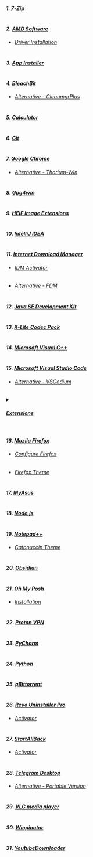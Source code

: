 #### _1. [7-Zip](https://www.7-zip.org)_

#

#### _2. [AMD Software](https://www.amd.com/en/support/apu/amd-ryzen-processors/amd-ryzen-5-mobile-processors-radeon-vega-graphics/amd-ryzen-5-1)_

- ###### _[Driver Installation](https://docs.atlasos.net/getting-started/post-installation/drivers/gpu/amd)_

#

#### _3. [App Installer](https://apps.microsoft.com/detail/app-installer/9NBLGGH4NNS1?hl=en-in&gl=IN)_

#

#### _4. [BleachBit](https://github.com/bleachbit/bleachbit)_

- ###### _[Alternative - CleanmgrPlus](https://github.com/builtbybel/CleanmgrPlus)_

#

#### _5. [Calculator](https://apps.microsoft.com/detail/windows-calculator/9WZDNCRFHVN5?hl=en-in&gl=IN)_

#

#### _6. [Git](https://git-scm.com)_

#

#### _7. [Google Chrome](https://www.google.com/intl/en/chrome/?standalone=1)_

- ###### _[Alternative - Thorium-Win](https://github.com/Alex313031/Thorium-Win)_

#

#### _8. [Gpg4win](https://www.gpg4win.org)_

#

#### _9. [HEIF Image Extensions](https://apps.microsoft.com/detail/heif-image-extensions/9PMMSR1CGPWG?hl=en-in&gl=IN)_

#

#### _10. [IntelliJ IDEA](https://www.jetbrains.com/idea/download/?section=windows)_

#

#### _11. [Internet Download Manager](https://www.internetdownloadmanager.com)_

- ###### _[IDM Activator](https://github.com/J2TEAM/idm-trial-reset)_
- ###### _[Alternative - FDM](https://www.freedownloadmanager.org)_

#

#### _12. [Java SE Development Kit](https://www.oracle.com/in/java/technologies/downloads/#jdk21-windows)_

#

#### _13. [K-Lite Codec Pack](https://codecguide.com/download_k-lite_codec_pack_full.htm)_

#

#### _14. [Microsoft Visual C++](https://github.com/abbodi1406/vcredist)_

#

#### _15. [Microsoft Visual Studio Code](https://code.visualstudio.com/download)_

- ###### _[Alternative - VSCodium](https://github.com/VSCodium/vscodium)_

<details>
  <summary><h4><i><a href="https://marketplace.visualstudio.com">Extensions</a></i></h4></summary>
  <ul>
    <li><h5><i><a href="https://marketplace.visualstudio.com/items?itemName=dbaeumer.vscode-eslint">ESLint</a></i></h5></li>
    <li><h5><i><a href="https://marketplace.visualstudio.com/items?itemName=eamodio.gitlens">GitLens</a></i></h5></li>
    <li><h5><i><a href="https://marketplace.visualstudio.com/items?itemName=GitHub.vscode-github-actions">GitHub Actions</a></i></h5></li>
    <li><h5><i><a href="https://marketplace.visualstudio.com/items?itemName=redhat.java">Language Support for Java</a></i></h5></li>
    <li><h5><i><a href="https://marketplace.visualstudio.com/items?itemName=ritwickdey.LiveServer">Live Server</a></i></h5></li>
    <li><h5><i><a href="https://marketplace.visualstudio.com/items?itemName=PKief.material-icon-theme">Material Icon Theme</a></i></h5></li>
    <li><h5><i><a href="https://marketplace.visualstudio.com/items?itemName=ms-vscode.makefile-tools">Makefile Tools</a></i></h5></li>
    <li><h5><i><a href="https://marketplace.visualstudio.com/items?itemName=DavidAnson.vscode-markdownlint">Markdown Lint</a></i></h5></li>
    <li><h5><i><a href="https://marketplace.visualstudio.com/items?itemName=esbenp.prettier-vscode">Prettier</a></i></h5></li>
    <li><h5><i><a href="https://marketplace.visualstudio.com/items?itemName=ms-vscode.PowerShell">PowerShell</a></i></h5></li>
    <li><h5><i><a href="https://marketplace.visualstudio.com/items?itemName=ms-python.pylint">Pylint</a></i></h5></li>
    <li><h5><i><a href="https://marketplace.visualstudio.com/items?itemName=ms-python.python">Python</a></i></h5></li>
    <li><h5><i><a href="https://marketplace.visualstudio.com/items?itemName=ms-vscode-remote.remote-ssh">Remote SSH</a></i></h5></li>
    <li><h5><i><a href="https://marketplace.visualstudio.com/items?itemName=redhat.vscode-xml">XML</a></i></h5></li>
    <li><h5><i><a href="https://marketplace.visualstudio.com/items?itemName=redhat.vscode-yaml">YAML</a></i></h5></li>
  </ul>
</details>

#

#### _16. [Mozila Firefox](https://www.mozilla.org/en-US/firefox/all/#product-desktop-release)_

- ###### _[Configure Firefox](https://github.com/amitxv/PC-Tuning/blob/main/docs/post-install.md#configure-a-web-browser)_
- ###### _[Firefox Theme](https://github.com/datguypiko/Firefox-Mod-Blur)_

#

#### _17. [MyAsus](https://apps.microsoft.com/detail/myasus/9N7R5S6B0ZZH?hl=en-in&gl=IN)_

#

#### _18. [Node.js](https://nodejs.org/en)_

#

#### _19. [Notepad++](https://github.com/notepad-plus-plus/notepad-plus-plus)_

- ###### _[Catppuccin Theme](https://github.com/catppuccin/notepad-plus-plus/blob/main/catppuccin-mocha.xml)_

#

#### _20. [Obsidian](https://obsidian.md)_

#

#### _21. [Oh My Posh](https://github.com/jandedobbeleer/oh-my-posh)_

- ###### _[Installation](https://ohmyposh.dev/docs/installation/windows)_

#

#### _22. [Proton VPN](https://protonvpn.com/download-windows)_

#

#### _23. [PyCharm](https://www.jetbrains.com/pycharm/download/?section=windows)_

#

#### _24. [Python](https://www.python.org/downloads)_

#

#### _25. [qBittorrent](https://www.qbittorrent.org)_

#

#### _26. [Revo Uninstaller Pro](https://www.revouninstaller.com/revo-uninstaller-free-download)_

- ###### _[Activator](../Extra/revouninstallerpro5.lic)_
<!-- Copy "revouninstallerpro5.lic" to the following path: "C:\ProgramData\VS Revo Group\Revo Uninstaller Pro\" -->

#

#### _27. [StartAllBack](https://www.startallback.com)_

- ###### _[Activator](https://github.com/sakshiagrwal/SAB)_

#

#### _28. [Telegram Desktop](https://apps.microsoft.com/detail/telegram-desktop/9NZTWSQNTD0S?hl=en-in&gl=IN)_

- ###### _[Alternative - Portable Version](https://desktop.telegram.org)_

#

#### _29. [VLC media player](https://www.videolan.org)_

#

#### _30. [Winpinator](https://winpinator.swisz.cz/download.html)_

#

#### _31. [YoutubeDownloader](https://github.com/Tyrrrz/YoutubeDownloader)_
